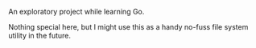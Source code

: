 An exploratory project while learning Go.

Nothing special here, but I might use this as a handy no-fuss file system utility in the future.